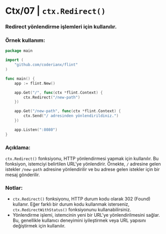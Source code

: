 # Ctx/07 | `ctx.Redirect()`

### Redirect yönlendirme işlemleri için kullanılır.

### Örnek kullanım:

```go
package main

import (
    "github.com/coderianx/flint"
)

func main() {
    app := flint.New()

    app.Get("/", func(ctx *flint.Context) {
        ctx.Redirect("/new-path")
    })

    app.Get("/new-path", func(ctx *flint.Context) {
        ctx.Send("/ adresinden yönlendirildiniz.")
    })

    app.Listen(":8080")
}
```
### Açıklama:
`ctx.Redirect()` fonksiyonu, HTTP yönlendirmesi yapmak için kullanılır. Bu fonksiyon, istemciyi belirtilen URL'ye yönlendirir. Örnekte, `/` adresine gelen istekler `/new-path` adresine yönlendirilir ve bu adrese gelen istekler için bir mesaj gönderilir.
### Notlar:
- `ctx.Redirect()` fonksiyonu, HTTP durum kodu olarak 302 (Found) kullanır. Eğer farklı bir durum kodu kullanmak isterseniz, `ctx.RedirectWithStatus()` fonksiyonunu kullanabilirsiniz.
- Yönlendirme işlemi, istemcinin yeni bir URL'ye yönlendirilmesini sağlar. Bu, genellikle kullanıcı deneyimini iyileştirmek veya URL yapısını değiştirmek için kullanılır.

